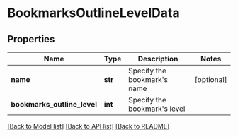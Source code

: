 # BookmarksOutlineLevelData

## Properties
Name | Type | Description | Notes
------------ | ------------- | ------------- | -------------
**name** | **str** | Specify the bookmark&#39;s name | [optional] 
**bookmarks_outline_level** | **int** | Specify the bookmark&#39;s level | 

[[Back to Model list]](../README.md#documentation-for-models) [[Back to API list]](../README.md#documentation-for-api-endpoints) [[Back to README]](../README.md)


